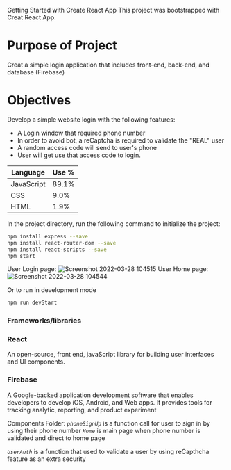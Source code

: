 Getting Started with Create React App
This project was bootstrapped with Creat React App. 
# Purpose of Project
  Creat a simple login application that includes front-end, back-end, and database (Firebase)
# Objectives
 Develop a simple website login with the following features:
 * A Login window that required phone number 
 * In order to avoid bot, a reCaptcha is required to validate the "REAL" user
 * A random access code will send to user's phone
 * User will get use that access code to login.

| **Language** | **Use %** |
| ------------ | --------- |
| JavaScript   | 89.1%     |
| CSS          |  9.0%     |
| HTML         | 1.9%      |

In the project directory, run the following command to initialize the project:
```bash
npm install express --save
npm install react-router-dom --save
npm install react-scripts --save
npm start
```
User Login page:
![Screenshot 2022-03-28 104515](https://user-images.githubusercontent.com/31332651/160441735-5db555c1-3ec3-4dba-a65a-9eaee83b762b.png)
User Home page:
![Screenshot 2022-03-28 104544](https://user-images.githubusercontent.com/31332651/160441695-c1b29b49-7490-42d7-ad0d-650ce454685d.png)

Or to run in development mode

```bash
npm run devStart
```
### Frameworks/libraries
### React 
  An open-source, front end, javaScript library for building user interfaces and UI components.
  
### Firebase 
  A Google-backed application development software that enables developers to develop iOS, Android, and Web apps. It provides tools for tracking analytic, reporting, and product experiment
  

Components Folder:
  _`phoneSignUp`_ is a function call for user to sign in by using their phone number
  _`Home`_ is main page when phone number is validated and direct to home page
 
 _`UserAuth`_ is a function that used to validate a user by using reCapthcha feature as an extra security
  

